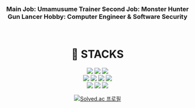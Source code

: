 <div align=center><h3>
  Main Job: Umamusume Trainer
  Second Job: Monster Hunter Gun Lancer
  Hobby: Computer Engineer & Software Security
  </h3>
  <br/>
</div>
  
<div align=center><h1>🌌 STACKS</h1></div>

<div align=center>
  <img src="https://img.shields.io/badge/linux-FCC624?style=for-the-badge&logo=linux&logoColor=black">
  <img src="https://img.shields.io/badge/Amazon EC2-FF9900?style=for-the-badge&logo=Amazon EC2&logoColor=black">
  <img src="https://img.shields.io/badge/nginx-009639?style=for-the-badge&logo=nginx&logoColor=black">
  
  <br>
  <img src="https://img.shields.io/badge/C++-00599C?style=for-the-badge&logo=C++&logoColor=white">
  <img src="https://img.shields.io/badge/python-3776AB?style=for-the-badge&logo=python&logoColor=white">
  <img src="https://img.shields.io/badge/solidity-363636?style=for-the-badge&logo=solidity&logoColor=white">
  <img src="https://img.shields.io/badge/Ethereum-3C3C3D?style=for-the-badge&logo=Ethereum&logoColor=white">
  
  <br>
  <img src="https://img.shields.io/badge/Unity-FFFFFF?style=for-the-badge&logo=Unity&logoColor=white">
  <img src="https://img.shields.io/badge/Scholar-4285F4?style=for-the-badge&logo=Google Scholar&logoColor=white">
  <img src="https://img.shields.io/badge/IEEE-00629B?style=for-the-badge&logo=IEEE&logoColor=white">
  
  <br>

[![Solved.ac 프로필](http://mazassumnida.wtf/api/v2/generate_badge?boj=speedheawon)](https://solved.ac/speedheawon)

</div>
